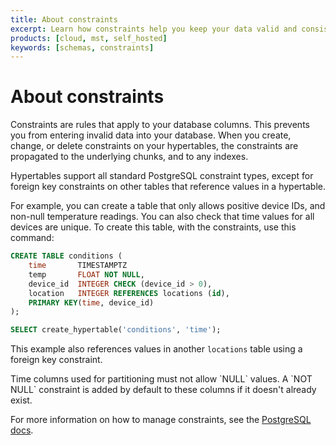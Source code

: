 ```yaml
---
title: About constraints
excerpt: Learn how constraints help you keep your data valid and consistent
products: [cloud, mst, self_hosted]
keywords: [schemas, constraints]
---
```


# About constraints

Constraints are rules that apply to your database columns. This prevents you
from entering invalid data into your database. When you create, change, or
delete constraints on your hypertables, the constraints are propagated to the
underlying chunks, and to any indexes.

Hypertables support all standard PostgreSQL constraint types, except for
foreign key constraints on other tables that reference values in a hypertable.

For example, you can create a table that only allows positive device IDs, and
non-null temperature readings. You can also check that time values for all
devices are unique. To create this table, with the constraints, use this
command:

```sql
CREATE TABLE conditions (
    time       TIMESTAMPTZ
    temp       FLOAT NOT NULL,
    device_id  INTEGER CHECK (device_id > 0),
    location   INTEGER REFERENCES locations (id),
    PRIMARY KEY(time, device_id)
);

SELECT create_hypertable('conditions', 'time');
```

This example also references values in another `locations` table using a foreign
key constraint.

<Highlight type="note">
Time columns used for partitioning must not allow `NULL` values. A
`NOT NULL` constraint is added by default to these columns if it doesn't already
exist.
</Highlight>

For more information on how to manage constraints, see the
[PostgreSQL docs][postgres-createconstraint].

[postgres-createconstraint]: https://www.postgresql.org/docs/current/static/ddl-constraints.html

